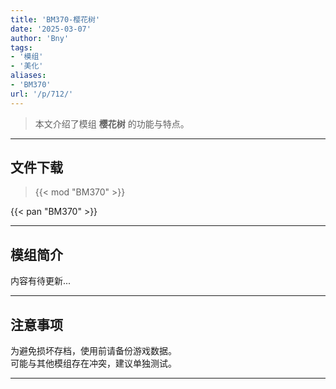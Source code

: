 ```yaml
---
title: 'BM370-樱花树'
date: '2025-03-07'
author: 'Bny'
tags:
- '模组'
- '美化'
aliases:
- 'BM370'
url: '/p/712/'
---
```


> 本文介绍了模组 **樱花树** 的功能与特点。

---

## 文件下载  

> {{< mod "BM370" >}}  

{{< pan "BM370" >}}  

---

## 模组简介

>  
内容有待更新...  

---

## 注意事项

>  
为避免损坏存档，使用前请备份游戏数据。  
可能与其他模组存在冲突，建议单独测试。  

---

